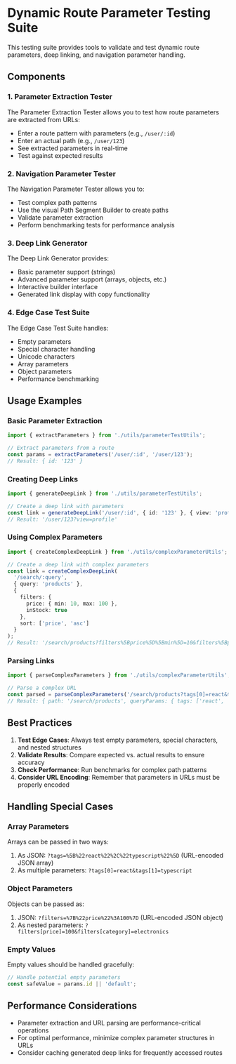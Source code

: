 
# Dynamic Route Parameter Testing Suite

This testing suite provides tools to validate and test dynamic route parameters, deep linking, and navigation parameter handling.

## Components

### 1. Parameter Extraction Tester

The Parameter Extraction Tester allows you to test how route parameters are extracted from URLs:

- Enter a route pattern with parameters (e.g., `/user/:id`)
- Enter an actual path (e.g., `/user/123`)
- See extracted parameters in real-time
- Test against expected results

### 2. Navigation Parameter Tester

The Navigation Parameter Tester allows you to:

- Test complex path patterns
- Use the visual Path Segment Builder to create paths
- Validate parameter extraction
- Perform benchmarking tests for performance analysis

### 3. Deep Link Generator

The Deep Link Generator provides:

- Basic parameter support (strings)
- Advanced parameter support (arrays, objects, etc.)
- Interactive builder interface
- Generated link display with copy functionality

### 4. Edge Case Test Suite

The Edge Case Test Suite handles:

- Empty parameters
- Special character handling
- Unicode characters
- Array parameters
- Object parameters
- Performance benchmarking

## Usage Examples

### Basic Parameter Extraction

```typescript
import { extractParameters } from './utils/parameterTestUtils';

// Extract parameters from a route
const params = extractParameters('/user/:id', '/user/123');
// Result: { id: '123' }
```

### Creating Deep Links

```typescript
import { generateDeepLink } from './utils/parameterTestUtils';

// Create a deep link with parameters
const link = generateDeepLink('/user/:id', { id: '123' }, { view: 'profile' });
// Result: '/user/123?view=profile'
```

### Using Complex Parameters

```typescript
import { createComplexDeepLink } from './utils/complexParameterUtils';

// Create a deep link with complex parameters
const link = createComplexDeepLink(
  '/search/:query',
  { query: 'products' },
  { 
    filters: { 
      price: { min: 10, max: 100 },
      inStock: true
    },
    sort: ['price', 'asc']
  }
);
// Result: '/search/products?filters%5Bprice%5D%5Bmin%5D=10&filters%5Bprice%5D%5Bmax%5D=100&filters%5BinStock%5D=true&sort%5B0%5D=price&sort%5B1%5D=asc'
```

### Parsing Links

```typescript
import { parseComplexParameters } from './utils/complexParameterUtils';

// Parse a complex URL
const parsed = parseComplexParameters('/search/products?tags[0]=react&tags[1]=typescript');
// Result: { path: '/search/products', queryParams: { tags: ['react', 'typescript'] } }
```

## Best Practices

1. **Test Edge Cases**: Always test empty parameters, special characters, and nested structures
2. **Validate Results**: Compare expected vs. actual results to ensure accuracy
3. **Check Performance**: Run benchmarks for complex path patterns
4. **Consider URL Encoding**: Remember that parameters in URLs must be properly encoded

## Handling Special Cases

### Array Parameters

Arrays can be passed in two ways:

1. As JSON: `?tags=%5B%22react%22%2C%22typescript%22%5D` (URL-encoded JSON array)
2. As multiple parameters: `?tags[0]=react&tags[1]=typescript`

### Object Parameters

Objects can be passed as:

1. JSON: `?filters=%7B%22price%22%3A100%7D` (URL-encoded JSON object)
2. As nested parameters: `?filters[price]=100&filters[category]=electronics`

### Empty Values

Empty values should be handled gracefully:

```typescript
// Handle potential empty parameters
const safeValue = params.id || 'default';
```

## Performance Considerations

- Parameter extraction and URL parsing are performance-critical operations
- For optimal performance, minimize complex parameter structures in URLs
- Consider caching generated deep links for frequently accessed routes
